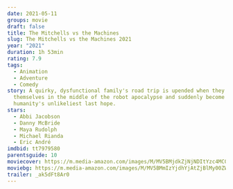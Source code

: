 ```yaml
---
date: 2021-05-11
groups: movie
draft: false
title: The Mitchells vs the Machines
slug: The Mitchells vs the Machines 2021
year: "2021"
duration: 1h 53min
rating: 7.9
tags:
  - Animation
  - Adventure
  - Comedy
story: A quirky, dysfunctional family's road trip is upended when they find
  themselves in the middle of the robot apocalypse and suddenly become
  humanity's unlikeliest last hope.
stars:
  - Abbi Jacobson
  - Danny McBride
  - Maya Rudolph
  - Michael Rianda
  - Eric André
imdbid: tt7979580
parentsguide: 10
moviecover: https://m.media-amazon.com/images/M/MV5BMjdkZjNjNDItYzc4MC00NTkxLTk1MWEtY2UyZjY5MjUwNDNkXkEyXkFqcGdeQXVyMTA1OTcyNDQ4._V1_FMjpg_UY864_.jpg
moviebg: https://m.media-amazon.com/images/M/MV5BMmIzYjdhYjAtZjBlMy00ZWJmLTg2ZGQtYTFhZWRjNWNhZjJkXkEyXkFqcGdeQXVyODkzNTgxMDg@._V1_FMjpg_UX1280_.jpg
trailer: _ak5dFt8Ar0
---
```

